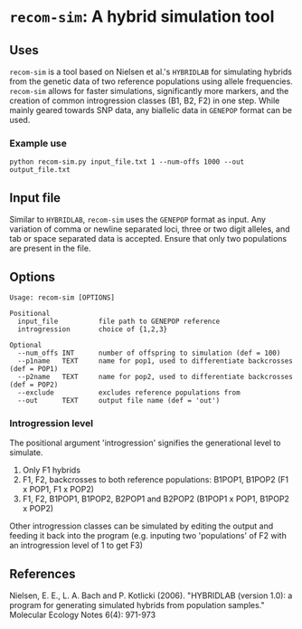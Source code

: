 # `recom-sim`: A hybrid simulation tool

## Uses

`recom-sim` is a tool based on Nielsen et al.'s `HYBRIDLAB` for simulating hybrids from the genetic data of two reference populations using allele frequencies. `recom-sim` allows for faster simulations, significantly more markers, and the creation of common introgression classes (B1, B2, F2) in one step. While mainly geared towards SNP data, any biallelic data in `GENEPOP` format can be used.

### Example use

```python recom-sim.py input_file.txt 1 --num-offs 1000 --out output_file.txt```

## Input file

Similar to `HYBRIDLAB`, `recom-sim` uses the `GENEPOP` format as input. Any variation of comma or newline separated loci, three or two digit alleles, and tab or space separated data is accepted. Ensure that only two populations are present in the file.

## Options
```
Usage: recom-sim [OPTIONS]

Positional
  input_file          file path to GENEPOP reference
  introgression       choice of {1,2,3}

Optional
  --num_offs INT      number of offspring to simulation (def = 100)
  --p1name   TEXT     name for pop1, used to differentiate backcrosses (def = POP1)
  --p2name   TEXT     name for pop2, used to differentiate backcrosses (def = POP2)
  --exclude           excludes reference populations from
  --out      TEXT     output file name (def = 'out')
  ```

### Introgression level

The positional argument 'introgression' signifies the generational level to simulate.

1. Only F1 hybrids
2. F1, F2, backcrosses to both reference populations: B1POP1, B1POP2 (F1 x POP1, F1 x POP2)
3. F1, F2, B1POP1, B1POP2, B2POP1 and B2POP2 (B1POP1 x POP1, B1POP2 x POP2)

Other introgression classes can be simulated by editing the output and feeding it back into the program (e.g. inputing two 'populations' of F2 with an introgression level of 1 to get F3)

## References
Nielsen, E. E., L. A. Bach and P. Kotlicki (2006). "HYBRIDLAB (version 1.0): a program for generating simulated hybrids from population samples." Molecular Ecology Notes 6(4): 971-973
